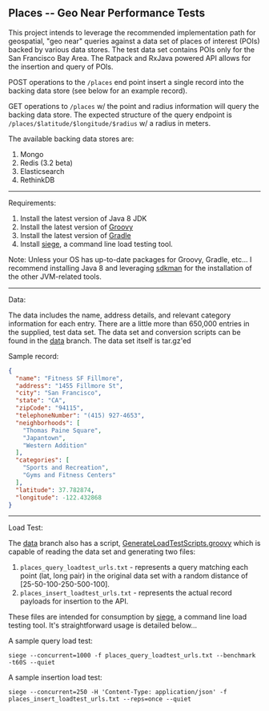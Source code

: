 Places -- Geo Near Performance Tests
-----------------------------

This project intends to leverage the recommended implementation path for geospatial, "geo near" queries against a data set of
places of interest (POIs) backed by various data stores. The test data set contains POIs only for the San Francisco Bay Area.
The Ratpack and RxJava powered API allows for the insertion and query of POIs.

POST operations to the `/places` end point insert a single record into the backing data store (see below for an example record).

GET operations to `/places` w/ the point and radius information will query the backing data store. The expected structure of the query
  endpoint is `/places/$latitude/$longitude/$radius` w/ a radius in meters.

The available backing data stores are:

1. Mongo
2. Redis (3.2 beta)
3. Elasticsearch
4. RethinkDB

-----------------------------

Requirements:

1. Install the latest version of Java 8 JDK
2. Install the latest version of [Groovy](http://www.groovy-lang.org/)
3. Install the latest version of [Gradle](http://gradle.org/)
4. Install [siege](https://www.joedog.org/siege-home/), a command line load testing tool.

Note: Unless your OS has up-to-date packages for Groovy, Gradle, etc... I recommend installing Java 8 and leveraging [sdkman](http://sdkman.io/)
for the installation of the other JVM-related tools.

-----------------------------

Data:

The data includes the name, address details, and relevant category information for each entry. There are a little more
than 650,000 entries in the supplied, test data set. The data set and conversion scripts can be found in the [data](https://github.com/joshdurbin/places/tree/data)
branch. The data set itself is tar.gz'ed

Sample record:

```json
{
  "name": "Fitness SF Fillmore",
  "address": "1455 Fillmore St",
  "city": "San Francisco",
  "state": "CA",
  "zipCode": "94115",
  "telephoneNumber": "(415) 927-4653",
  "neighborhoods": [
    "Thomas Paine Square",
    "Japantown",
    "Western Addition"
  ],
  "categories": [
    "Sports and Recreation",
    "Gyms and Fitness Centers"
  ],
  "latitude": 37.782874,
  "longitude": -122.432868
}
```

-----------------------------

Load Test:

The [data](https://github.com/joshdurbin/places/tree/data) branch also has a script, [GenerateLoadTestScripts.groovy](https://github.com/joshdurbin/places/blob/data/GenerateLoadTestScripts.groovy)
which is capable of reading the data set and generating two files:

1. `places_query_loadtest_urls.txt` - represents a query matching each point (lat, long pair) in the original data set with
 a random distance of [25-50-100-250-500-100].
2.  `places_insert_loadtest_urls.txt` - represents the actual record payloads for insertion to the API.

These files are intended for consumption by [siege](https://www.joedog.org/siege-home/), a command line load testing
tool. It's straightforward usage is detailed below...

A sample query load test:

`siege --concurrent=1000 -f places_query_loadtest_urls.txt --benchmark -t60S --quiet`

A sample insertion load test:

`siege --concurrent=250 -H 'Content-Type: application/json' -f places_insert_loadtest_urls.txt --reps=once --quiet`

